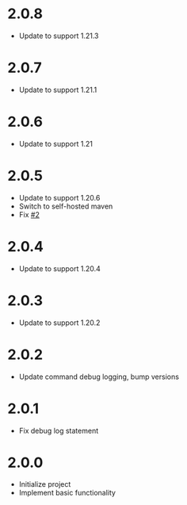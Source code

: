 # 2.0.8

* Update to support 1.21.3

# 2.0.7

* Update to support 1.21.1

# 2.0.6

* Update to support 1.21

# 2.0.5

* Update to support 1.20.6
* Switch to self-hosted maven
* Fix [#2](https://github.com/BlossomMods/BlossomEnderChest/issues/2)

# 2.0.4

* Update to support 1.20.4

# 2.0.3

* Update to support 1.20.2

# 2.0.2

* Update command debug logging, bump versions

# 2.0.1

* Fix debug log statement

# 2.0.0

* Initialize project
* Implement basic functionality
